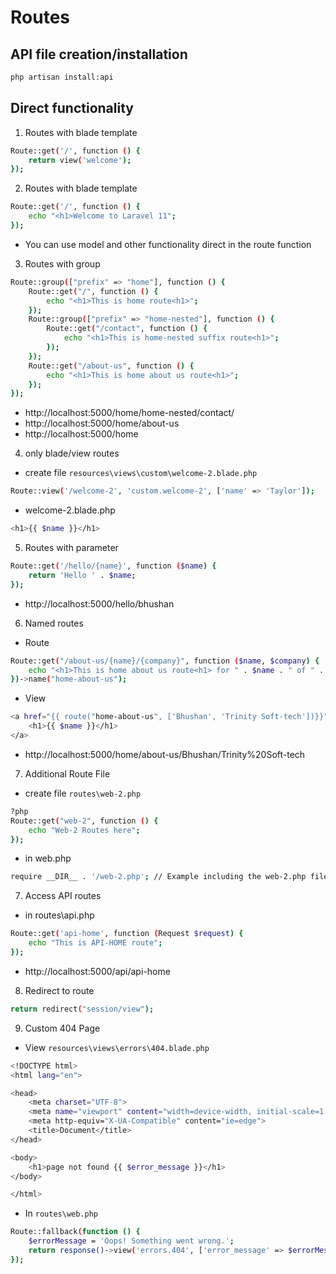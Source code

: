 # Routes

## API file creation/installation

```bash
php artisan install:api
```

## Direct functionality

1. Routes with blade template

```bash
Route::get('/', function () {
    return view('welcome');
});
```

2. Routes with blade template

```bash
Route::get('/', function () {
    echo "<h1>Welcome to Laravel 11";
});
```

- You can use model and other functionality direct in the route function

3. Routes with group

```bash
Route::group(["prefix" => "home"], function () {
    Route::get("/", function () {
        echo "<h1>This is home route<h1>";
    });
    Route::group(["prefix" => "home-nested"], function () {
        Route::get("/contact", function () {
            echo "<h1>This is home-nested suffix route<h1>";
        });
    });
    Route::get("/about-us", function () {
        echo "<h1>This is home about us route<h1>";
    });
});
```

- http://localhost:5000/home/home-nested/contact/
- http://localhost:5000/home/about-us
- http://localhost:5000/home

4. only blade/view routes

- create file `resources\views\custom\welcome-2.blade.php`

```bash
Route::view('/welcome-2', 'custom.welcome-2', ['name' => 'Taylor']);
```

- welcome-2.blade.php

```bash
<h1>{{ $name }}</h1>
```

5. Routes with parameter

```bash
Route::get('/hello/{name}', function ($name) {
    return 'Hello ' . $name;
});
```

- http://localhost:5000/hello/bhushan

6. Named routes

- Route

```bash
Route::get("/about-us/{name}/{company}", function ($name, $company) {
    echo "<h1>This is home about us route<h1> for " . $name . " of " . $company;
})->name("home-about-us");
```

- View

```bash
<a href="{{ route("home-about-us", ['Bhushan', 'Trinity Soft-tech'])}}">
    <h1>{{ $name }}</h1>
</a>
```

- http://localhost:5000/home/about-us/Bhushan/Trinity%20Soft-tech

7. Additional Route File

- create file `routes\web-2.php`

```bash
?php
Route::get("web-2", function () {
    echo "Web-2 Routes here";
});
```

- in web.php

```bash
require __DIR__ . '/web-2.php'; // Example including the web-2.php file
```

7. Access API routes

- in routes\api.php

```bash
Route::get('api-home', function (Request $request) {
    echo "This is API-HOME route";
});
```

- http://localhost:5000/api/api-home

8. Redirect to route

```bash
return redirect("session/view");
```

9. Custom 404 Page

- View `resources\views\errors\404.blade.php`

```bash
<!DOCTYPE html>
<html lang="en">

<head>
    <meta charset="UTF-8">
    <meta name="viewport" content="width=device-width, initial-scale=1.0">
    <meta http-equiv="X-UA-Compatible" content="ie=edge">
    <title>Document</title>
</head>

<body>
    <h1>page not found {{ $error_message }}</h1>
</body>

</html>
```

- In `routes\web.php`

```bash
Route::fallback(function () {
    $errorMessage = 'Oops! Something went wrong.';
    return response()->view('errors.404', ['error_message' => $errorMessage], 404);
});
```
